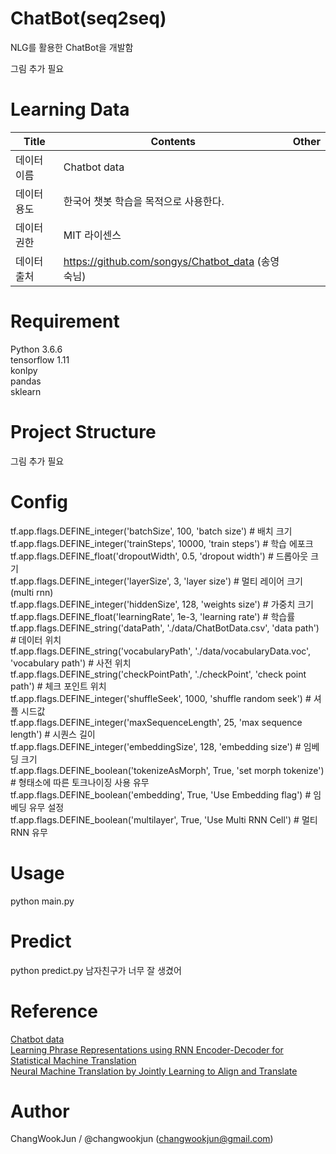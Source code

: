 # ChatBot(seq2seq)
NLG를 활용한 ChatBot을 개발함  

그림 추가 필요  


# Learning Data
Title|Contents|Other
--|--|--
데이터 이름|Chatbot data
데이터 용도|한국어 챗봇  학습을 목적으로 사용한다.
데이터 권한|MIT 라이센스
데이터 출처|https://github.com/songys/Chatbot_data (송영숙님)

# Requirement
Python 3.6.6   
tensorflow 1.11   
konlpy   
pandas   
sklearn   

# Project Structure
그림 추가 필요   
   

# Config
tf.app.flags.DEFINE_integer('batchSize', 100, 'batch size') # 배치 크기  
tf.app.flags.DEFINE_integer('trainSteps', 10000, 'train steps') # 학습 에포크  
tf.app.flags.DEFINE_float('dropoutWidth', 0.5, 'dropout width') # 드롭아웃 크기  
tf.app.flags.DEFINE_integer('layerSize', 3, 'layer size') # 멀티 레이어 크기 (multi rnn)  
tf.app.flags.DEFINE_integer('hiddenSize', 128, 'weights size') # 가중치 크기  
tf.app.flags.DEFINE_float('learningRate', 1e-3, 'learning rate') # 학습률  
tf.app.flags.DEFINE_string('dataPath', './data/ChatBotData.csv', 'data path') #  데이터 위치  
tf.app.flags.DEFINE_string('vocabularyPath', './data/vocabularyData.voc', 'vocabulary path') # 사전 위치  
tf.app.flags.DEFINE_string('checkPointPath', './checkPoint', 'check point path') # 체크 포인트 위치  
tf.app.flags.DEFINE_integer('shuffleSeek', 1000, 'shuffle random seek') # 셔플 시드값  
tf.app.flags.DEFINE_integer('maxSequenceLength', 25, 'max sequence length') # 시퀀스 길이  
tf.app.flags.DEFINE_integer('embeddingSize', 128, 'embedding size') # 임베딩 크기  
tf.app.flags.DEFINE_boolean('tokenizeAsMorph', True, 'set morph tokenize') # 형태소에 따른 토크나이징 사용 유무  
tf.app.flags.DEFINE_boolean('embedding', True, 'Use Embedding flag') # 임베딩 유무 설정  
tf.app.flags.DEFINE_boolean('multilayer', True, 'Use Multi RNN Cell') # 멀티 RNN 유무  

# Usage
python main.py

# Predict
python predict.py 남자친구가 너무 잘 생겼어

# Reference
[Chatbot data](https://github.com/songys/Chatbot_data)  
[Learning Phrase Representations using RNN Encoder-Decoder for Statistical Machine Translation](https://arxiv.org/pdf/1406.1078.pdf)  
[Neural Machine Translation by Jointly Learning to Align and Translate](https://arxiv.org/abs/1409.0473.pdf)

# Author
ChangWookJun / @changwookjun (changwookjun@gmail.com)
